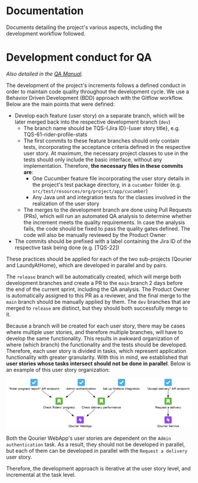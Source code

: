 # Documentation

Documents detailing the project's various aspects, including the development workflow followed.

# Development conduct for QA

*Also detailed in the [QA Manual](qa_manual.pdf).*

The development of the project's increments follows a defined conduct in order to maintain code quality throughout the development cycle. We use a Behavior Driven Development (BDD) approach with the Gitflow workflow.
Below are the main points that were defined:
- Develop each feature (user story) on a separate branch, which will be later merged back into the respective development branch (`dev`)
    - The branch name should be TQS-{Jira ID}-{user story title}, e.g. TQS-61-rider-profile-stats
    - The first commits to these feature branches should only contain tests, incorporating the acceptance criteria defined in the respective user story. At maximum, the necessary project classes to use in the tests should only include the basic interface, without any implementation. Therefore, **the necessary files in these commits are**:
        - One Cucumber feature file incorporating the user story details in the project's test package directory, in a `cucumber` folder (e.g. `src/test/resources/org/project/app/cucumber`)
        - Any Java unit and integration tests for the classes involved in the realization of the user story
    - The merges to the development branch are done using Pull Requests (PRs), which will run an automated QA analysis to determine whether the increment meets the quality requirements. In case the analysis fails, the code should be fixed to pass the quality gates defined. The code will also be manually reviewed by the Product Owner
- The commits should be prefixed with a label containing the Jira ID of the respective task being done (e.g. [TQS-22])

These practices should be applied for each of the two sub-projects (Qourier and LaundyAtHome), which are developed in parallel and by pairs.

The `release` branch will be automatically created, which will merge both development branches and create a PR to the `main` branch 2 days before the end of the current sprint, including the QA analysis. The Product Owner is automatically assigned to this PR as a reviewer, and the final merge to the `main` branch should be manually applied by them. The `dev` branches that are merged to `release` are distinct, but they should both successfully merge to it.

Because a branch will be created for each user story, there may be cases where multiple user stories, and therefore multiple branches, will have to develop the same functionality. This results in awkward organization of where (which branch) the functionality and the tests should be developed. Therefore, each user story is divided in tasks, which represent application functionality with greater granularity. With this in mind, we established that **user stories whose tasks intersect should not be done in parallel**. Below is an example of this user story organization:

![User Story organization](images/user_story_organization.png)

Both the Qourier WebApp's user stories are dependent on the `Admin authentication` task. As a result, they should not be developed in parallel, but each of them can be developed in parallel with the `Request a delivery` user story.

Therefore, the development approach is iterative at the user story level, and incremental at the task level.
